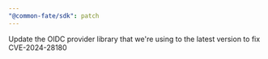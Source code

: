 ```yaml
---
"@common-fate/sdk": patch
---
```


Update the OIDC provider library that we're using to the latest version to fix CVE-2024-28180
